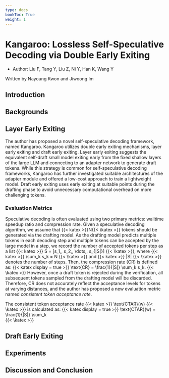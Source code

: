 ```yaml
---
type: docs
bookToc: True
weight: 1
---
```


# Kangaroo: Lossless Self-Speculative Decoding via Double Early Exiting
* Author: Liu F, Tang Y, Liu Z, Ni Y, Han K, Wang Y

Written by Nayoung Kwon and Jiwoong Im

## Introduction

## Backgrounds

## Layer Early Exiting

The author has proposed a novel self-speculative decoding framework, named Kangaroo. Kangaroo utilizes double early exiting mechanisms, layer early exiting and draft early exiting. Layer early exiting suggests the equivalent self-draft small model exiting early from the fixed shallow layers of the large LLM and connecting to an adapter network to generate draft tokens. While this strategy is common for self-speculative decoding frameworks, Kangaroo has further investigated suitable architectures of the adapter module and offered a low-cost approach to train a lightweight model. Draft early exiting uses early exiting at suitable points during the drafting phase to avoid unnecessary computational overhead on more challenging tokens.

### Evaluation Metrics

Speculative decoding is often evaluated using two primary metrics: walltime speedup ratio and compression rate. Given a speculative decoding algorithm, we assume that {{< katex >}}N{{< \katex >}} tokens should be generated via the drafting model. As the drafting model predicts multiple tokens in each decoding step and multiple tokens can be accepted by the large model in a step, we record the number of accepted tokens per step as a list {{< katex >}} S = \[s_1,\, s_2,\, \dots,\, s_{|S|}\] {{< \katex >}}, where {{< katex >}} \sum_k s_k = N {{< \katex >}} and {{< katex >}} |S| {{< \katex >}} denotes the number of steps. Then, the compression rate (CR) is defined as:
{{< katex display = true >}}
\text{CR} = \frac{1}{|S|} \sum_k s_k.
{{< \katex >}}
However, once a draft token is rejected during the verification, all subsequent tokens sampled from the drafting model will be discarded. Therefore, CR does not accurately reflect the acceptance levels for tokens at varying distances, and the author has proposed a new evaluation metric named _consistent token acceptance rate_.

The consistent token acceptance rate {{< katex >}} \text{CTAR}(w) {{< \katex >}} is calculated as:
{{< katex display = true >}}
\text{CTAR}(w) = \frac{1}{|S|} \sum_k \
{{< \katex >}}



## Draft Early Exiting

## Experiments

## Discussion and Conclusion
